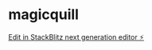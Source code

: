 # magicquill

[Edit in StackBlitz next generation editor ⚡️](https://stackblitz.com/~/github.com/jalsmida321/magicquill)
